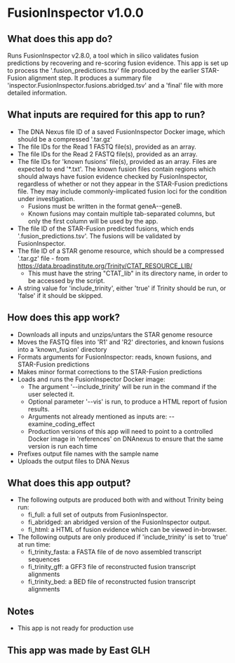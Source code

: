 # FusionInspector v1.0.0

## What does this app do?
Runs FusionInspector v2.8.0, a tool which in silico validates fusion predictions by recovering and re-scoring fusion evidence. This app is set up to process the '.fusion_predictions.tsv' file produced by the earlier STAR-Fusion alignment step. It produces a summary file 'inspector.FusionInspector.fusions.abridged.tsv' and a 'final' file with more detailed information.

## What inputs are required for this app to run?
* The DNA Nexus file ID of a saved FusionInspector Docker image, which should be a compressed '.tar.gz'
* The file IDs for the Read 1 FASTQ file(s), provided as an array.
* The file IDs for the Read 2 FASTQ file(s), provided as an array.
* The file IDs for 'known fusions' file(s), provided as an array. Files are expected to end '*.txt'. The known fusion files contain regions which should always have fusion evidence checked by FusionInspector, regardless of whether or not they appear in the STAR-Fusion predictions file. They may include commonly-implicated fusion loci for the condition under investigation. 
    * Fusions must be written in the format geneA--geneB.
    * Known fusions may contain multiple tab-separated columns, but only the first column will be used by the app.
* The file ID of the STAR-Fusion predicted fusions, which ends '.fusion_predictions.tsv'. The fusions will be validated by FusionInspector.
* The file ID of a STAR genome resource, which should be a compressed '.tar.gz' file - from https://data.broadinstitute.org/Trinity/CTAT_RESOURCE_LIB/
    * This must have the string "CTAT_lib" in its directory name, in order to be accessed by the script.
* A string value for 'include_trinity', either 'true' if Trinity should be run, or 'false' if it should be skipped.


## How does this app work?
* Downloads all inputs and unzips/untars the STAR genome resource
* Moves the FASTQ files into 'R1' and 'R2' directories, and known fusions into a 'known_fusion' directory
* Formats arguments for FusionInspector: reads, known fusions, and STAR-Fusion predictions
* Makes minor format corrections to the STAR-Fusion predictions
* Loads and runs the FusionInspector Docker image:
    * The argument '--include_trinity' will be run in the command if the user selected it.
    * Optional parameter '--vis' is run, to produce a HTML report of fusion results.
    * Arguments not already mentioned as inputs are: --examine_coding_effect
    * Production versions of this app will need to point to a controlled Docker image in 'references' on DNAnexus to ensure that the same version is run each time
* Prefixes output file names with the sample name
* Uploads the output files to DNA Nexus


## What does this app output?
* The following outputs are produced both with and without Trinity being run:
    * fi_full: a full set of outputs from FusionInspector.
    * fi_abridged: an abridged version of the FusionInspector output.
    * fi_html: a HTML of fusion evidence which can be viewed in-browser.
* The following outputs are only produced if 'include_trinity' is set to 'true' at run time:
    * fi_trinity_fasta: a FASTA file of de novo assembled transcript sequences
    * fi_trinity_gff: a GFF3 file of reconstructed fusion transcript alignments
    * fi_trinity_bed: a BED file of reconstructed fusion transcript alignments

## Notes
* This app is not ready for production use

## This app was made by East GLH